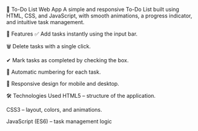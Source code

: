 📝 To-Do List Web App
A simple and responsive To-Do List built using HTML, CSS, and JavaScript, with smooth animations, a progress indicator, and intuitive task management.

🚀 Features
✅ Add tasks instantly using the input bar.

🗑 Delete tasks with a single click.

✔ Mark tasks as completed by checking the box.

🎯 Automatic numbering for each task.

📱 Responsive design for mobile and desktop.


🛠 Technologies Used
HTML5 – structure of the application.

CSS3 – layout, colors, and animations.

JavaScript (ES6) – task management logic
